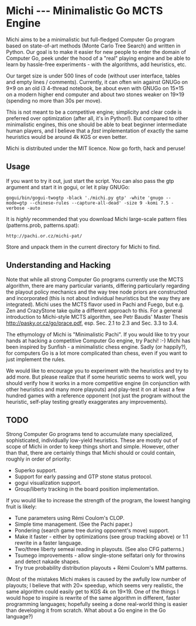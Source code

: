 Michi --- Minimalistic Go MCTS Engine
=====================================

Michi aims to be a minimalistic but full-fledged Computer Go program based
on state-of-art methods (Monte Carlo Tree Search) and written in Python.
Our goal is to make it easier for new people to enter the domain of
Computer Go, peek under the hood of a "real" playing engine and be able
to learn by hassle-free experiments - with the algorithms, add heuristics,
etc.

Our target size is under 500 lines of code (without user interface, tables
and empty lines / comments).  Currently, it can often win against GNUGo
on 9×9 on an old i3 4-thread notebook, be about even with GNUGo on 15×15
on a modern higher end computer and about two stones weaker on 19×19
(spending no more than 30s per move).

This is not meant to be a competitive engine; simplicity and clear code is
preferred over optimization (after all, it's in Python!).  But compared to
other minimalistic engines, this one should be able to beat beginner
intermediate human players, and I believe that a *fast* implementation
of exactly the same heuristics would be around 4k KGS or even better.

Michi is distributed under the MIT licence.  Now go forth, hack and peruse!

Usage
-----

If you want to try it out, just start the script.  You can also pass the
gtp argument and start it in gogui, or let it play GNUGo:

	gogui/bin/gogui-twogtp -black './michi.py gtp' -white 'gnugo --mode=gtp --chinese-rules --capture-all-dead' -size 9 -komi 7.5 -verbose -auto

It is *highly* recommended that you download Michi large-scale pattern files
(patterns.prob, patterns.spat):

	http://pachi.or.cz/michi-pat/

Store and unpack them in the current directory for Michi to find.

Understanding and Hacking
-------------------------

Note that while all strong Computer Go programs currently use the MCTS
algorithm, there are many particular variants, differing particularly
regarding the playout policy mechanics and the way tree node priors
are constructed and incorporated (this is not about individual heuristics
but the way they are integrated).  Michi uses the MCTS flavor used in
Pachi and Fuego, but e.g. Zen and CrazyStone take quite a different
approach to this.  For a general introduction to Michi-style MCTS algorithm,
see Petr Baudis' Master Thesis http://pasky.or.cz/go/prace.pdf, esp.
Sec. 2.1 to 2.3 and Sec. 3.3 to 3.4.

The ethymology of Michi is "Minimalistic Pachi".  If you would like
to try your hands at hacking a competitive Computer Go engine, try Pachi! :-)
Michi has been inspired by Sunfish - a minimalistic chess engine.  Sadly
(or happily?), for computers Go is a lot more complicated than chess, even
if you want to just implement the rules.

We would like to encourage you to experiment with the heuristics and try
to add more.  But please realize that if some heuristic seems to work well,
you should verify how it works in a more competitive engine (in conjunction
with other heuristics and many more playouts) and play-test it on at least
a few hundred games with a reference opponent (not just the program without
the heuristic, self-play testing greatly exaggerates any improvements).

TODO
----

Strong Computer Go programs tend to accumulate many specialized,
sophisticated, individually low-yield heuristics.  These are mostly
out of scope of Michi in order to keep things short and simple.
However, other than that, there are certainly things that Michi should
or could contain, roughly in order of priority:

  * Superko support.
  * Support for early passing and GTP stone status protocol.
  * gogui visualization support.
  * Group/liberty tracking in the board position implementation.

If you would like to increase the strength of the program, the lowest
hanging fruit is likely:

  * Tune parameters using Rémi Coulom's CLOP.
  * Simple time management.  (See the Pachi paper.)
  * Pondering (search game tree during opponent's move) support.
  * Make it faster - either by optimizations (see group tracking above)
    or 1:1 rewrite in a faster language.
  * Two/three liberty semeai reading in playouts.  (See also CFG patterns.)
  * Tsumego improvements - allow single-stone selfatari only for throwins
    and detect nakade shapes.
  * Try true probability distribution playouts + Rémi Coulom's MM patterns.

(Most of the mistakes Michi makes is caused by the awfully low number of
playouts; I believe that with 20× speedup, which seems very realistic, the same
algorithm could easily get to KGS 4k on 19×19.  One of the things I would hope
to inspire is rewrite of the same algorithm in different, faster programming
languages; hopefully seeing a done real-world thing is easier than developing
it from scratch.  What about a Go engine in the Go language?)
